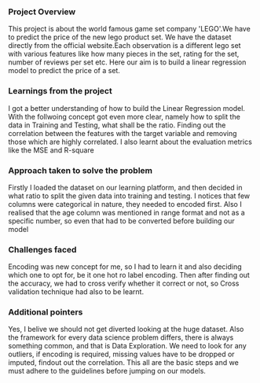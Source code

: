 ### Project Overview

 This project is about the world famous game set company 'LEGO'.We have to predict the price of the new lego product set. We have the dataset directly from the official website.Each observation is a different lego set with various features like how many pieces in the set, rating for the set, number of reviews per set etc. Here our aim is to build a linear regression model to predict the price of a set.


### Learnings from the project

 I got a better understanding of how to build the Linear Regression model. With the follwoing concept got even more clear, namely how to split the data in Training and Testing, what shall be the ratio.
Finding out the correlation between the features with the target variable and removing those which are highly correlated. I also learnt about the evaluation metrics like the MSE and R-square


### Approach taken to solve the problem

 Firstly I loaded the dataset on our learning platform, and then decided in what ratio to split the given data into training and testing.
I notices that few columns were categorical in nature, they needed to encoded first. Also I realised that the age column was mentioned in range format and not as a specific number, so even that had to be converted before building our model


### Challenges faced

 Encoding was new concept for me, so I had to learn it and also deciding which one to opt for, be it one hot ro label encoding. Then after finding out the accuracy, we had to cross verify whether it correct or not, so Cross validation technique had also to be learnt.


### Additional pointers

 Yes, I belive we should not get diverted looking at the huge dataset. Also the framework for every data science problem differs, there is always something common, and that is Data Exploration. We need to look for any outliers, if encoding is required, missing values have to be dropped or imputed, findout out the correlation. This all are the basic steps and we must adhere to the guidelines before jumping on our models.


